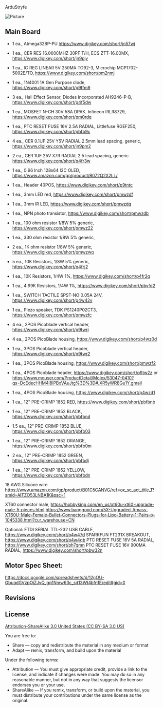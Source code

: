ArduStryfe 

![Picture](project.png) 


Main Board
----------------
- 1 ea., Atmega328P-PU https://www.digikey.com/short/jn57wj
- 1 ea., CER RES 16.0000MHZ 30PF T/H, ECS ZTT-16.00MX, https://www.digikey.com/short/jn9pjv
- 1 ea., IC REG LINEAR 5V 250MA TO92-3, Microchip MCP1702-5002E/TO, https://www.digikey.com/short/pm2nmj
- 1 ea., 1N4001 1A Gen Purpose diode, https://www.digikey.com/short/p9ffm9
- 3 ea., Hall Effect Sensor, Diodes Incorporated AH9246-P-B, https://www.digikey.com/short/p4f5dw
- 1 ea., MOSFET N-CH 30V 58A DPAK, Infineon IRLR8729, https://www.digikey.com/short/pm0rdq
- 1 ea., PTC RESET FUSE 16V 2.5A RADIAL, Littlefuse RGEF250, https://www.digikey.com/short/pbfb9c
- 4 ea., CER 0.1UF 25V Y5V RADIAL 2.5mm lead spacing, generic, https://www.digikey.com/short/jn9pm2
- 2 ea., CER 1UF 25V X7R RADIAL 2.5 lead spacing, generic https://www.digikey.com/short/p4fr3w
- 1 ea., 0.96 Inch 128x64 I2C OLED, https://www.amazon.com/gp/product/B072Q2X2LL/
- 1 ea., Header 40POS, https://www.digikey.com/short/p9tntc
- 1 ea., 3mm LED red, https://www.digikey.com/short/pmwzdf
- 1 ea., 3mm IR LED, https://www.digikey.com/short/pmwzdq
- 1 ea., NPN photo transistor, https://www.digikey.com/short/pmwzdb

- 1 ea., 100 ohm resistor 1/8W 5% generic, https://www.digikey.com/short/pmwz22
- 1 ea., 330 ohm resistor 1/8W 5% generic, 
- 2 ea., 1K ohm resistor 1/8W 5% generic, https://www.digikey.com/short/pmwzwq
- 5 ea., 10K Resistors, 1/8W 5% generic, https://www.digikey.com/short/p4frj2 

- 1 ea., 10K Resistors, 1/4W 1%, https://www.digikey.com/short/p4fr2q
- 1 ea., 4.99K Resistors, 1/4W 1%, https://www.digikey.com/short/pbvfd2

- 1 ea., SWITCH TACTILE SPST-NO 0.05A 24V, https://www.digikey.com/short/p4w42v
- 1 ea., Piezo speaker, TDK PS1240P02CT3,  https://www.digikey.com/short/pmwzfc

- 4 ea., 2POS Picoblade vertical header, https://www.digikey.com/short/p9twrj
- 4 ea., 2POS PicoBlade housing, https://www.digikey.com/short/p4wz0d

- 1 ea., 3POS Picoblade vertical header, https://www.digikey.com/short/p9twr2
- 1 ea., 3POS PicoBlade housing, https://www.digikey.com/short/pmwzf2

- 1 ea., 4POS Picoblade header, https://www.digikey.com/short/p9tw2z or https://www.mouser.com/ProductDetail/Molex/53047-0410?qs=DcEdecHHM4i8IPBxVAuJtg%3D%3D#.XR5yWR8Gu1Y.gmail
- 1 ea., 4POS PicoBlade housing, https://www.digikey.com/short/p4wzd1

- 1 ea., 12" PRE-CRIMP 1852 RED, https://www.digikey.com/short/pbfbnb
- 1 ea., 12" PRE-CRIMP 1852 BLACK, https://www.digikey.com/short/pbfbnd
- 1.5 ea., 12" PRE-CRIMP 1852 BLUE, https://www.digikey.com/short/pbfb03
- 1 ea., 12" PRE-CRIMP 1852 ORANGE, https://www.digikey.com/short/pbfb0m
- 2 ea., 12" PRE-CRIMP 1852 GREEN, https://www.digikey.com/short/pbfbdj
- 1 ea., 12" PRE-CRIMP 1852 YELLOW, https://www.digikey.com/short/pbfbdn

18 AWG Silicone wire https://www.amazon.com/gp/product/B01C5CANVG/ref=ox_sc_act_title_1?smid=AITZO53LNBA1K&psc=1

XT60 connector male, https://hobbyking.com/en_us/xt60u-xt60-upgrade-male-5-pieces.html
https://www.banggood.com/5X-Upgraded-Amass-XT60U-Male-Female-Bullet-Connectors-Plugs-for-Lipo-Battery-1-Pairs-p-1045338.html?cur_warehouse=CN

Optional:
FTDI SERIAL TTL-232 USB CABLE, https://www.digikey.com/short/p4w47d
SPARKFUN FT231X BREAKOUT, https://www.digikey.com/short/p4w4qb
PTC RESET FUSE 16V 5A RADIAL, https://www.digikey.com/short/ph7qmn
PTC RESET FUSE 16V 900MA RADIAL, https://www.digikey.com/short/pbw32n

Motor Spec Sheet:
----------------
https://docs.google.com/spreadsheets/d/12gOU-GbuqdGVzpOjZJvQ_gq1Nmw63c_sd13Wt4bfn1E/edit#gid=0


Revisions
----------------



License
----------------
[Attribution-ShareAlike 3.0 United States (CC BY-SA 3.0 US)](https://creativecommons.org/licenses/by-sa/3.0/us/)

You are free to:

- Share — copy and redistribute the material in any medium or format
- Adapt — remix, transform, and build upon the material

Under the following terms:

- Attribution — You must give appropriate credit, provide a link to the license, and indicate if changes were made. You may do so in any reasonable manner, but not in any way that suggests the licensor endorses you or your use.
- ShareAlike — If you remix, transform, or build upon the material, you must distribute your contributions under the same license as the original.